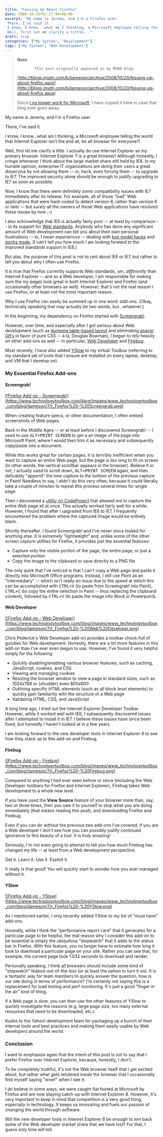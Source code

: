```yaml
---
title: "Fessing Up About Firefox"
date: 2008-10-20T02:27:00+08:00
excerpt: "My name is Jeremy, and I'm a Firefox user. 
 There, I've said it. 
 I know, I know...what am I thinking, a Microsoft employee telling the world that Internet Explorer isn't the end all, be all browser for everyone?! 
 Well, first let me clarify a little..."
draft: true
categories: ["My System", "Development"]
tags: ["My System", "Web Development"]
---
```


> **Note**
> 
>             This post originally appeared on my MSDN blog:
> 
> [http://blogs.msdn.com/b/jjameson/archive/2008/10/20/fessing-up-about-firefox.aspx](http://blogs.msdn.com/b/jjameson/archive/2008/10/20/fessing-up-about-firefox.aspx)
> 
> Since [I no longer work for Microsoft](/blog/jjameson/2011/09/02/last-day-with-microsoft), I have copied it here in case that blog ever goes away.

My name is Jeremy, and I'm a Firefox user.

There, I've said it.

I know, I know...what am I thinking, a Microsoft employee telling the world that Internet Explorer isn't the end all, be all browser for everyone?!

Well, first let me clarify a little. I actually do use Internet Explorer as my primary browser. Internet Explorer 7 is a great browser! Although honestly, I cringe whenever I think about the large market share still held by IE6. In my humble opinion, enterprise IT organizations are doing their users a great disservice by not allowing them -- or, heck, even forcing them -- to upgrade to IE7. The improved security alone should be enough to justify upgrading to IE7 as soon as possible.

Now, I know that there were definitely *some* compatibility issues with IE7 immediately after its release. For example, all of those "bad" Web applications that were hard-coded to detect version 6, rather than version 6 or later -- but surely all the owners of those Web applications have resolved these issues by now ;-)

I also acknowledge that IE6 is actually fairly poor -- at least by comparison -- in its support for [Web standards](http://en.wikipedia.org/wiki/Web_standards). Anybody who has done any significant amount of Web development can tell you about their own personal frustrations -- er, I mean *experiences* -- dealing with [box model hacks](http://en.wikipedia.org/wiki/Internet_Explorer_box_model_bug) and [quirks mode](http://en.wikipedia.org/wiki/Quirks_mode). [I can't tell you how much I am looking forward to the improved standards support in IE8.]

But alas, the purpose of this post is not to rant about IE6 or IE7, but rather to tell you about why I often use Firefox.

It is true that Firefox currently supports Web standards, um, *differently* than Internet Explorer -- and as a Web developer, I am responsible for making sure the my pages look great in both Internet Explorer and Firefox (and occasionally other browsers as well). However, that's not the real reason I use Firefox, or at least not the most important reason.

Why I use Firefox can easily be summed up in one word: *add-ons*. [Okay, technically speaking that may actually be two words, but...whatever.]

In the beginning, my dependency on Firefox started with [Screengrab!](https://addons.mozilla.org/en-US/firefox/addon/1146).

However, over time, and especially after I got serious about Web development (such as [dumping table-based
layout](http://www.stopdesign.com/articles/throwing_tables/) and eliminating [spacer
GIFs](http://en.wikipedia.org/wiki/Spacer_GIF) in favor of pure CSS -- &aacute; la, Douglas Bowman), I began to rely heavily on other add-ons as well -- in particular, [Web Developer](https://addons.mozilla.org/en-US/firefox/addon/60) and [Firebug](https://addons.mozilla.org/en-US/firefox/addon/1843).

Most recently, I have also added [YSlow](https://addons.mozilla.org/en-US/firefox/addon/5369) to my virtual Toolbox (referring to my standard set of tools that I ensure are installed on every laptop, desktop, and VM that I develop on).

### My Essential Firefox Add-ons

#### Screengrab!

[!\[Firefox Add-on - Screengrab!\](https://www.technologytoolbox.com/blog/images/www_technologytoolbox_com/blog/jjameson/7/r_Firefox%20-%20Screengrab.png)](/blog/images/www_technologytoolbox_com/blog/jjameson/7/o_Firefox%20-%20Screengrab.png)

When creating feature specs, or other documentation, I often embed screenshots of Web pages.

Back in the Middle Ages -- or at least before I discovered Screengrab! -- I used to use <kbd>ALT+PRINT SCREEN</kbd> to get a an image of the page into Microsoft Paint, where I would then trim it as necessary and subsequently copy/paste into a document.

While this works great for certain pages, it is terrribly inefficient when you want to capture an entire Web page, but the page is too long to fit on screen (in other words, the vertical scrollbar appears in the browser). Believe it or not, I actually used to scroll down, <kbd>ALT+PRINT SCREEN</kbd> again, and then delicately "append" the new capture to the bottom of the previous capture in Paint! Needless to say, I didn't do this very often, because it could literally take a couple of minutes to repeat this process several times for single page.

Then I discovered a [utility on CodeProject](http://www.codeproject.com/KB/graphics/IECapture.aspx?fid=192174&df=90&mpp=25&noise=3&sort=Position&view=Quick&fr=101#xx0xx) that allowed me to capture the entire Web page all at once. This actually worked fairly well for a while. However, I found that after I upgraded from IE6 to IE7, I frequently encountered the problem where the captured image would be entirely black.

Shortly thereafter, I found Screengrab! and I've never since looked for anything else. It is extremely "lightweight" and, unlike some of the other screen capture utilities for Firefox, it provides just the essential features:

- Capture only the visible portion of the page, the entire page, or just a selected
  portion
- Copy the image to the clipboard or save directly to a PNG file

The only quirk that I've noticed is that I can't copy a Web page and paste it directly into Microsoft Office programs. Instead, I still use Paint as an "intermediary" -- which isn't really an issue due to the speed at which this can be accomplished with <kbd>CTRL+V</kbd> (to paste from Screengrab! into Paint), <kbd>CTRL+C</kbd> (to copy the entire selection in Paint -- thus replacing the clipboard content), followed by <kbd>CTRL+V</kbd> (to paste the image into Word or Powerpoint).

#### Web Developer

[!\[Firefox Add-on - Web Developer\](https://www.technologytoolbox.com/blog/images/www_technologytoolbox_com/blog/jjameson/7/r_Firefox%20-%20Web%20Developer.png)](/blog/images/www_technologytoolbox_com/blog/jjameson/7/o_Firefox%20-%20Web%20Developer.png)

Chris Pederick's Web Developer add-on provides a toolbar chock-full of goodies for Web development. Honestly, there are a lot more features in this add-on than I've ever even begun to use. However, I've found it very helpful simply for the following:

- Quickly disabling/enabling various browser features, such as caching, JavaScript,
  cookies, and CSS
- Viewing and managing cookies
- Resizing the browser window to view a page in standard sizes, such as 1024x768 or
  (shudder) even 800x600
- Outlining specific HTML elements (such as all block level elements) to quickly gain
  familiarity with the structure of a Web page
- Validating HTML, CSS, and JavaScript

A long time ago, I tried out the Internet Explorer Developer Toolbar. However, while it worked well with IE6, I subsequently discovered issues after I attempted to install it in IE7. I believe these issues have since been fixed, but honestly I haven't looked at in a few years.

I am looking forward to the new developer tools in Internet Explorer 8 to see how they stack up to this add-on and Firebug.

#### Firebug

[!\[Firefox Add-on - Firebug\](https://www.technologytoolbox.com/blog/images/www_technologytoolbox_com/blog/jjameson/7/r_Firefox%20-%20Firebug.png)](/blog/images/www_technologytoolbox_com/blog/jjameson/7/o_Firefox%20-%20Firebug.png)

Compared to anything I had ever seen before or since (including the Web Developer toolbars for Firefox and Internet Explorer), Firebug takes Web development to a whole new level.

If you have used the **View Source** feature of your browser more than, say, two or three times, then you owe it to yourself to stop what you are doing immediately (that means reading this post), and downloading Firefox and Firebug.

Even if you can do without the previous two add-ons I've covered, if you are a Web developer I don't see how you can possibly justify continued ignorance to this beauty of a tool. It is truly amazing!

Seriously, I'm not even going to attempt to tell you how much Firebug has changed my life -- at least from a Web development perspective.

Get it. Learn it. Use it. Exploit it.

It really is that good! You will quickly start to wonder how you ever managed without it.

#### YSlow

[!\[Firefox Add-on - YSlow\](https://www.technologytoolbox.com/blog/images/www_technologytoolbox_com/blog/jjameson/7/r_Firefox%20-%20YSlow.png)](/blog/images/www_technologytoolbox_com/blog/jjameson/7/o_Firefox%20-%20YSlow.png)

As I mentioned earlier, I only recently added YSlow to my list of "must have" add-ons.

Honestly, while I think the "performance report card" that it generates for a particular page to be helpful, the real reason why I consider this add-on to be essential is simply the ubiquitous "stopwatch" that it adds to the status bar in Firefox. With this feature, you no longer have to estimate how long it took to download a particular page on your site. Rather you can see that, for example, the current page took 1.032 seconds to download and render.

Personally speaking, I think all browsers should include some kind of "stopwatch" feature out-of-the-box (or at least the option to turn it on). It is a fantastic way for team members to quickly answer the question, how is our site doing in terms of performance? I'm certainly not saying this is a replacement for load testing and perf monitoring. It's just a good "finger in the air" kind of thing.

If a Web page is slow, you can then use the other features of YSlow to quickly investigate the reasons (e.g. large page size, too many external resources that need to be downloaded, etc.).

Kudos to the Yahoo! development team for packaging up a bunch of their internal tools and best practices and making them easily usable by Web developers around the world.

### Conclusion

I want to emphasize again that the intent of this post is not to say that I prefer Firefox over Internet Explorer, because, honestly, I don't.

To be completely truthful, it's not the Web browser itself that I get excited about, but rather what gets rendered *inside* the browser that I occasionally find myself saying "wow!" when I see it.

I do believe in some ways, we were caught flat footed at Microsoft by Firefox and are now playing catch-up with Internet Explorer 8. However, it's very important to keep in mind that competition is a very good thing, especially in technology. It keeps us innovating and fuels our passion of changing the world through software.

Will the new developer tools in Internet Explorer 8 be enough to win back some of the Web developer market share that we have lost? For that, I guess only time will tell.

